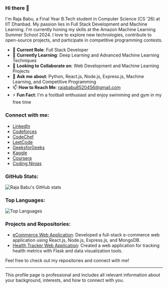 ### Hi there 👋

I'm Raja Babu, a Final Year B.Tech student in Computer Science (CS '26) at IIT Dhanbad. My passion lies in Full Stack Development and Machine Learning. I'm currently honing my skills at the Amazon Machine Learning Summer School 2024. I love to explore new technologies, contribute to open-source projects, and participate in competitive programming contests.

- 🔭 **Current Role**: Full Stack Developer
- 🌱 **Currently Learning**: Deep Learning and Advanced Machine Learning Techniques
- 👯 **Looking to Collaborate on**: Web Development and Machine Learning Projects
- 💬 **Ask me about**: Python, React.js, Node.js, Express.js, Machine Learning, and Competitive Programming
- 📫 **How to Reach Me**: [rajababu8520456@gmail.com](mailto:rajababu8520456@gmail.com)
- ⚡ **Fun Fact**: I'm a football enthusiast and enjoy swimming and gym in my free time

### Connect with me:
- [LinkedIn](https://www.linkedin.com/in/rajababu15/)
- [Codeforces](https://codeforces.com/profile/painless_147)
- [CodeChef](https://www.codechef.com/users/rbabu)
- [LeetCode](https://leetcode.com/u/rajababu_15/)
- [GeeksforGeeks](https://www.geeksforgeeks.org/user/rajababu8520456/)
- [Kaggle](https://www.kaggle.com/rajababu15)
- [Coursera](https://www.coursera.org/learner/raja-babu-1553)
- [Coding Ninjas](https://www.naukri.com/code360/profile/painless_147)

### GitHub Stats:
![Raja Babu's GitHub stats](https://github-readme-stats.vercel.app/api?username=RajaBabu15&show_icons=true&theme=radical)

### Top Languages:
![Top Languages](https://github-readme-stats.vercel.app/api/top-langs/?username=RajaBabu15&layout=compact&theme=radical)

### Projects and Repositories:
- [eCommerce Web Application](https://github.com/RajaBabu15/eCommerceClone): Developed a full-stack e-commerce web application using React.js, Node.js, Express.js, and MongoDB.
- [Health Tracker Web Application](https://github.com/RajaBabu15/HealthTracker): Created a web application for tracking health metrics with Flask and data visualization tools.

Feel free to check out my repositories and connect with me!

---

This profile page is professional and includes all relevant information about your background, interests, and how to connect with you.
